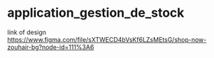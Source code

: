 # application_gestion_de_stock

link of design
https://www.figma.com/file/sXTWECD4bVsKf6LZsMEtsG/shop-now-zouhair-bg?node-id=111%3A6
